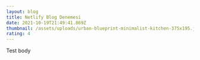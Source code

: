 ```yaml
---
layout: blog
title: Netlify Blog Denemesi
date: 2021-10-19T21:49:41.869Z
thumbnail: /assets/uploads/urban-blueprint-minimalist-kitchen-375x195.jpg
rating: 4
---
```

Test body